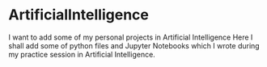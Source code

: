 # ArtificialIntelligence
I want to add some of my personal projects in Artificial Intelligence
Here I shall add some of python files and Jupyter Notebooks which I wrote during my practice session in Artificial Intelligence.
